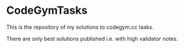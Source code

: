 # CodeGymTasks
This is the repository of my solutions to codegym.cc tasks.

There are only best solutions published i.e. with high validator notes.